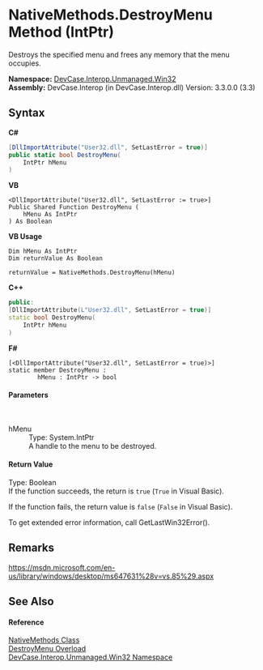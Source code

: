 # NativeMethods.DestroyMenu Method (IntPtr)
 

Destroys the specified menu and frees any memory that the menu occupies.

**Namespace:**&nbsp;<a href="N_DevCase_Interop_Unmanaged_Win32">DevCase.Interop.Unmanaged.Win32</a><br />**Assembly:**&nbsp;DevCase.Interop (in DevCase.Interop.dll) Version: 3.3.0.0 (3.3)

## Syntax

**C#**<br />
``` C#
[DllImportAttribute("User32.dll", SetLastError = true)]
public static bool DestroyMenu(
	IntPtr hMenu
)
```

**VB**<br />
``` VB
<DllImportAttribute("User32.dll", SetLastError := true>]
Public Shared Function DestroyMenu ( 
	hMenu As IntPtr
) As Boolean
```

**VB Usage**<br />
``` VB Usage
Dim hMenu As IntPtr
Dim returnValue As Boolean

returnValue = NativeMethods.DestroyMenu(hMenu)
```

**C++**<br />
``` C++
public:
[DllImportAttribute(L"User32.dll", SetLastError = true)]
static bool DestroyMenu(
	IntPtr hMenu
)
```

**F#**<br />
``` F#
[<DllImportAttribute("User32.dll", SetLastError = true)>]
static member DestroyMenu : 
        hMenu : IntPtr -> bool 

```


#### Parameters
&nbsp;<dl><dt>hMenu</dt><dd>Type: System.IntPtr<br />A handle to the menu to be destroyed.</dd></dl>

#### Return Value
Type: Boolean<br />If the function succeeds, the return is `true` (`True` in Visual Basic). 

 If the function fails, the return value is `false` (`False` in Visual Basic). 

 To get extended error information, call GetLastWin32Error().

## Remarks
<a href="https://msdn.microsoft.com/en-us/library/windows/desktop/ms647631%28v=vs.85%29.aspx" target="_blank">https://msdn.microsoft.com/en-us/library/windows/desktop/ms647631%28v=vs.85%29.aspx</a>

## See Also


#### Reference
<a href="T_DevCase_Interop_Unmanaged_Win32_NativeMethods">NativeMethods Class</a><br /><a href="Overload_DevCase_Interop_Unmanaged_Win32_NativeMethods_DestroyMenu">DestroyMenu Overload</a><br /><a href="N_DevCase_Interop_Unmanaged_Win32">DevCase.Interop.Unmanaged.Win32 Namespace</a><br />